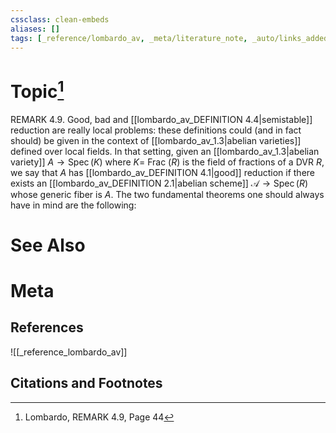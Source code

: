 ```yaml
---
cssclass: clean-embeds
aliases: []
tags: [_reference/lombardo_av, _meta/literature_note, _auto/links_added, _meta/remark, _meta/TODO/change_title]
---
```

# Topic[^1]
REMARK 4.9. Good, bad and [[lombardo_av_DEFINITION 4.4|semistable]] reduction are really local problems: these definitions could (and in fact should) be given in the context of [[lombardo_av_1.3|abelian varieties]] defined over local fields. In that setting, given an [[lombardo_av_1.3|abelian variety]] $A \rightarrow \operatorname{Spec}(K)$ where $K=$ Frac $(R)$ is the field of fractions of a DVR $R$, we say that $A$ has [[lombardo_av_DEFINITION 4.1|good]] reduction if there exists an [[lombardo_av_DEFINITION 2.1|abelian scheme]] $\mathcal{A} \rightarrow \operatorname{Spec}(R)$ whose generic fiber is $A$.
The two fundamental theorems one should always have in mind are the following:

# See Also

# Meta
## References
![[_reference_lombardo_av]]

## Citations and Footnotes
[^1]: Lombardo, REMARK 4.9, Page 44
